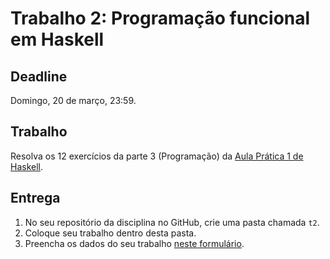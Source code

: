 # Trabalho 2: Programação funcional em Haskell

## Deadline

Domingo, 20 de março, 23:59.

## Trabalho

Resolva os 12 exercícios da parte 3 (Programação) da [Aula Prática 1 de Haskell](../../praticas/haskell1).

## Entrega

 1. No seu repositório da disciplina no GitHub, crie uma pasta chamada `t2`.
 2. Coloque seu trabalho dentro desta pasta.
 3. Preencha os dados do seu trabalho [neste formulário](https://docs.google.com/forms/d/1DsRz-RBcHW-1FfFHSGZ9Ac2clkcuT0_Ips99rriXFkE/viewform?fbzx=1355909539722969958).
  
